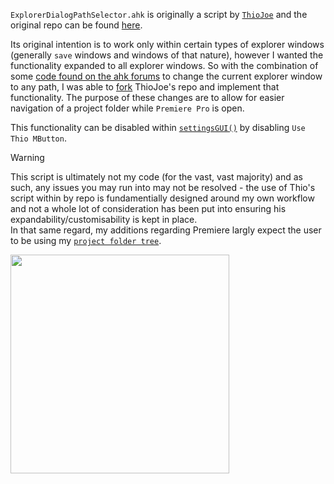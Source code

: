 `ExplorerDialogPathSelector.ahk` is originally a script by [`ThioJoe`](https://github.com/ThioJoe/) and the original repo can be found [here](https://github.com/ThioJoe/ThioJoe-AHK-Scripts/blob/main/Scripts/ExplorerDialogPathSelector.ahk).

Its original intention is to work only within certain types of explorer windows (generally `save` windows and windows of that nature), however I wanted the functionality expanded to all explorer windows. So with the combination of some [code found on the ahk forums](https://www.autohotkey.com/boards/viewtopic.php?style=19&t=526&start=60) to change the current explorer window to any path, I was able to [fork](https://github.com/Tomshiii/ThioJoe-AHK-Scripts) ThioJoe's repo and implement that functionality. The purpose of these changes are to allow for easier navigation of a project folder while `Premiere Pro` is open.

This functionality can be disabled within [`settingsGUI()`](https://github.com/Tomshiii/ahk/wiki/settingsGUI()) by disabling `Use Thio MButton`.

> [!Warning]
> This script is ultimately not my code (for the vast, vast majority) and as such, any issues you may run into may not be resolved - the use of Thio's script within by repo is fundamentially designed around my own workflow and not a whole lot of consideration has been put into ensuring his expandability/customisability is kept in place.  
> In that same regard, my additions regarding Premiere largly expect the user to be using my [`project folder tree`](https://github.com/Tomshiii/ahk/blob/main/lib/Functions/SD%20Functions/genProjDirs.ahk).

<img src="https://github.com/user-attachments/assets/875278e5-f478-4a21-98a2-2d0615c948a1" width="350"/>